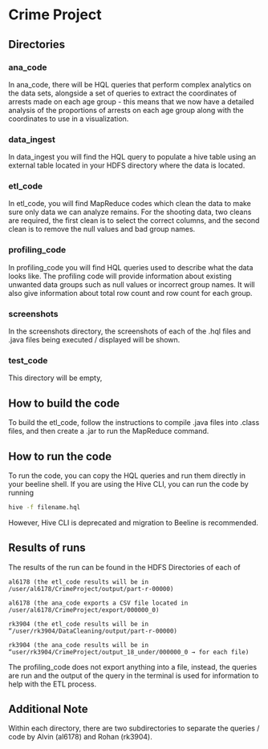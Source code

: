 # Crime Project

## Directories

### ana_code

In ana_code, there will be HQL queries that perform complex analytics on the data sets, alongside a set of queries to extract the coordinates of arrests made on each age group - this means that we now have a detailed analysis of the proportions of arrests on each age group along with the coordinates to use in a visualization.

### data_ingest

In data_ingest you will find the HQL query to populate a hive table using an external table located in your HDFS directory where the data is located.

### etl_code

In etl_code, you will find MapReduce codes which clean the data to make sure only data we can analyze remains. For the shooting data, two cleans are required, the first clean is to select the correct columns, and the second clean is to remove the null values and bad group names.

### profiling_code

In profiling_code you will find HQL queries used to describe what the data looks like. The profiling code will provide information about existing unwanted data groups such as null values or incorrect group names. It will also give information about total row count and row count for each group.

### screenshots

In the screenshots directory, the screenshots of each of the .hql files and .java files being executed / displayed will be shown.

### test_code

This directory will be empty, 

## How to build the code

To build the etl_code, follow the instructions to compile .java files into .class files, and then create a .jar to run the MapReduce command. 


## How to run the code

To run the code, you can copy the HQL queries and run them directly in your beeline shell. If you are using the Hive CLI, you can run the code by running 
```bash
hive -f filename.hql
```
However, Hive CLI is deprecated and migration to Beeline is recommended.


## Results of runs

The results of the run can be found in the HDFS Directories of each of 
	
	al6178 (the etl_code results will be in /user/al6178/CrimeProject/output/part-r-00000)
        
	al6178 (the ana_code exports a CSV file located in /user/al6178/CrimeProject/export/000000_0)
	
	rk3904 (the etl_code results will be in “/user/rk3904/DataCleaning/output/part-r-00000) 
	
	rk3904 (the ana_code results will be in “user/rk3904/CrimeProject/output_18_under/000000_0 → for each file)

The profiling_code does not export anything into a file, instead, the queries are run and the output of the query in the terminal is used for information to help with the ETL process.

## Additional Note

Within each directory, there are two subdirectories to separate the queries / code by Alvin (al6178) and Rohan (rk3904).
